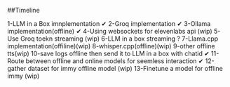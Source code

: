 ##Timeline 

1-LLM in a Box imnplementation    ✔
2-Groq implementation     ✔
3-Ollama implementation(offline)   ✔
4-Using websockets for elevenlabs api (wip)
5-Use Groq toekn streaming (wip)
6-LLM in a box streaming ? 
7-Llama.cpp implementation(offiline)(wip)
8-whisper.cpp(offline)(wip)
9-other offline tts(wip)
10-save logs offline then send it to LLM in a box with chatid     ✔
11-Route between offline and online models for seemless interaction    ✔
12-gather dataset for immy offline model (wip)
13-Finetune a model for offline immy (wip)
